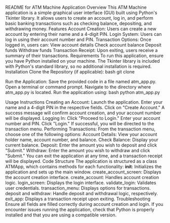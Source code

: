 README for ATM Machine Application
Overview
This ATM Machine application is a simple graphical user interface (GUI) built using Python's Tkinter library. It allows users to create an account, log in, and perform basic banking transactions such as checking balance, depositing, and withdrawing money.
Features
Account Creation: Users can create a new account by entering their name and a 4-digit PIN.
Login System: Users can log in using their account number and PIN.
Transaction Options: Once logged in, users can:
View account details
Check account balance
Deposit funds
Withdraw funds
Transaction Receipt: Upon exiting, users receive a summary of their transactions.
Requirements
To run this application, ensure you have Python installed on your machine. The Tkinter library is included with Python's standard library, so no additional installation is required.
Installation
Clone the Repository (if applicable):
bash
git clone <repository-url>

Run the Application:
Save the provided code in a file named atm_app.py.
Open a terminal or command prompt.
Navigate to the directory where atm_app.py is located.
Run the application using:
bash
python atm_app.py

Usage Instructions
Creating an Account:
Launch the application.
Enter your name and a 4-digit PIN in the respective fields.
Click on "Create Account." A success message will confirm account creation, and your account number will be displayed.
Logging In:
Click "Proceed to Login."
Enter your account number and PIN.
Click "Login." If successful, you will be directed to the transaction menu.
Performing Transactions:
From the transaction menu, choose one of the following options:
Account Details: View your account holder name, account number, and balance.
Check Balance: Display your current balance.
Deposit: Enter the amount you wish to deposit and click "Submit."
Withdraw: Enter the amount you wish to withdraw and click "Submit."
You can exit the application at any time, and a transaction receipt will be displayed.
Code Structure
The application is structured as a class ATMApp, which contains methods for each functionality:
__init__: Initializes the application and sets up the main window.
create_account_screen: Displays the account creation interface.
create_account: Handles account creation logic.
login_screen: Displays the login interface.
validate_login: Validates user credentials.
transaction_menu: Displays options for transactions.
deposit and withdraw: Handle deposit and withdrawal logic, respectively.
exit_app: Displays a transaction receipt upon exiting.
Troubleshooting
Ensure all fields are filled correctly during account creation and login.
If you encounter issues running the application, check that Python is properly installed and that you are using a compatible version.
